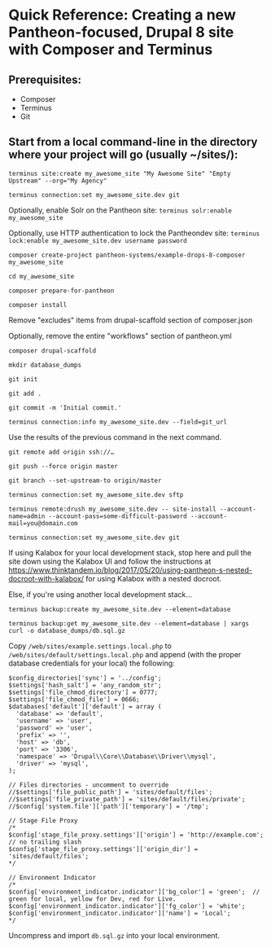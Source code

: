 # Quick Reference: Creating a new Pantheon-focused, Drupal 8 site with Composer and Terminus

## Prerequisites: 
  *  Composer  
  *  Terminus  
  *  Git  

## Start from a local command-line in the directory where your project will go (usually ~/sites/):
 
`terminus site:create my_awesome_site "My Awesome Site" "Empty Upstream" --org="My Agency"`
 
`terminus connection:set my_awesome_site.dev git`

Optionally, enable Solr on the Pantheon site: `terminus solr:enable my_awesome_site`

Optionally, use HTTP authentication to lock the Pantheondev site: `terminus lock:enable my_awesome_site.dev username password`
 
`composer create-project pantheon-systems/example-drops-8-composer my_awesome_site`
 
`cd my_awesome_site`
 
`composer prepare-for-pantheon`
 
`composer install`
 
Remove "excludes" items from drupal-scaffold section of composer.json

Optionally, remove the entire "workflows" section of pantheon.yml
 
`composer drupal-scaffold`

`mkdir database_dumps`
 
`git init`
 
`git add .`
 
`git commit -m 'Initial commit.'`

`terminus connection:info my_awesome_site.dev --field=git_url`
 
 Use the results of the previous command in the next command.
 
`git remote add origin ssh://… `
 
`git push --force origin master`
 
`git branch --set-upstream-to origin/master`
 
`terminus connection:set my_awesome_site.dev sftp`

`terminus remote:drush my_awesome_site.dev -- site-install --account-name=admin --account-pass=some-difficult-password --account-mail=you@domain.com`
 
`terminus connection:set my_awesome_site.dev git`

If using Kalabox for your local development stack, stop here and pull the site down using the Kalabox UI and follow the instructions at https://www.thinktandem.io/blog/2017/05/20/using-pantheon-s-nested-docroot-with-kalabox/ for using Kalabox with a nested docroot.

Else, if you're using another local development stack...
 
`terminus backup:create my_awesome_site.dev --element=database`
 
`terminus backup:get my_awesome_site.dev --element=database | xargs curl -o database_dumps/db.sql.gz`
 
Copy `/web/sites/example.settings.local.php` to `/web/sites/default/settings.local.php` and append (with the proper database credentials for your local) the following:
 
```
$config_directories['sync'] = '../config';
$settings['hash_salt'] = 'any_random_str';
$settings['file_chmod_directory'] = 0777;
$settings['file_chmod_file'] = 0666;
$databases['default']['default'] = array (
  'database' => 'default',
  'username' => 'user',
  'password' => 'user',
  'prefix' => '',
  'host' => 'db',
  'port' => '3306',
  'namespace' => 'Drupal\\Core\\Database\\Driver\\mysql',
  'driver' => 'mysql',
);

// Files directories - uncomment to override
//$settings['file_public_path'] = 'sites/default/files';
//$settings['file_private_path'] = 'sites/default/files/private';
//$config['system.file']['path']['temporary'] = '/tmp';

// Stage File Proxy
/*
$config['stage_file_proxy.settings']['origin'] = 'http://example.com'; // no trailing slash
$config['stage_file_proxy.settings']['origin_dir'] = 'sites/default/files';
*/

// Environment Indicator
/*
$config['environment_indicator.indicator']['bg_color'] = 'green';  // green for local, yellow for Dev, red for Live.
$config['environment_indicator.indicator']['fg_color'] = 'white';
$config['environment_indicator.indicator']['name'] = 'Local';
*/
```

Uncompress and import `db.sql.gz` into your local environment.

